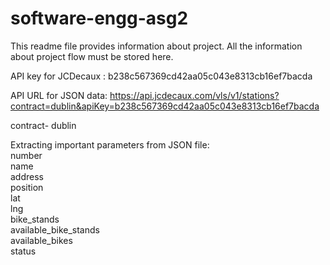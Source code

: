 # software-engg-asg2
This readme file provides information about project. All the information about project flow must be stored here.

API key for JCDecaux : 
b238c567369cd42aa05c043e8313cb16ef7bacda

API URL for JSON data:
https://api.jcdecaux.com/vls/v1/stations?contract=dublin&apiKey=b238c567369cd42aa05c043e8313cb16ef7bacda

contract- dublin

Extracting important parameters from JSON file:
<br>number
<br>name
<br>address
<br>position
<br>lat
<br>lng
<br>bike_stands
<br>available_bike_stands
<br>available_bikes
<br>status